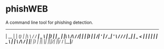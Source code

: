 # phishWEB
A command line tool for phishing detection.
 _____  _     _     _ __          ________ ____  
|  __ \| |   (_)   | |\ \        / /  ____|  _ \ 
| |__) | |__  _ ___| |_\ \  /\  / /| |__  | |_) |
|  ___/| '_ \| / __| '_ \ \/  \/ / |  __| |  _ < 
| |    | | | | \__ \ | | \  /\  /  | |____| |_) |
|_|    |_| |_|_|___/_| |_|\/  \/   |______|____/ 
